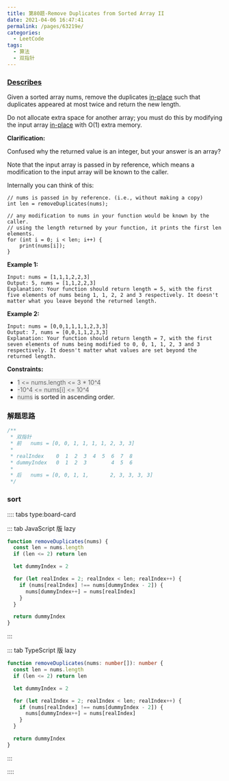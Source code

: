 ```yaml
---
title: 第80题-Remove Duplicates from Sorted Array II
date: 2021-04-06 16:47:41
permalink: /pages/63219e/
categories:
  - LeetCode
tags:
  - 算法
  - 双指针
---
```


### [Describes](https://leetcode-cn.com/problems/remove-duplicates-from-sorted-array-ii/)

Given a sorted array nums, remove the duplicates [in-place](https://en.wikipedia.org/wiki/In-place_algorithm) such that duplicates appeared at most twice and return the new length.

Do not allocate extra space for another array; you must do this by modifying the input array [in-place](https://en.wikipedia.org/wiki/In-place_algorithm) with O(1) extra memory.

**Clarification:**

Confused why the returned value is an integer, but your answer is an array?

Note that the input array is passed in by reference, which means a modification to the input array will be known to the caller.

<!-- more -->

Internally you can think of this:

```
// nums is passed in by reference. (i.e., without making a copy)
int len = removeDuplicates(nums);

// any modification to nums in your function would be known by the caller.
// using the length returned by your function, it prints the first len elements.
for (int i = 0; i < len; i++) {
    print(nums[i]);
}
```

**Example 1:**

```
Input: nums = [1,1,1,2,2,3]
Output: 5, nums = [1,1,2,2,3]
Explanation: Your function should return length = 5, with the first five elements of nums being 1, 1, 2, 2 and 3 respectively. It doesn't matter what you leave beyond the returned length.
```

**Example 2:**

```
Input: nums = [0,0,1,1,1,1,2,3,3]
Output: 7, nums = [0,0,1,1,2,3,3]
Explanation: Your function should return length = 7, with the first seven elements of nums being modified to 0, 0, 1, 1, 2, 3 and 3 respectively. It doesn't matter what values are set beyond the returned length.
```

**Constraints:**

- <span style="background: #eee; color: #666;">1 <= nums.length <= 3 \* 10^4</span>
- <span style="background: #eee; color: #666;">-10^4 <= nums[i] <= 10^4</span>
- <span style="background: #eee; color: #666;">nums</span> is sorted in ascending order.

### 解题思路

```TypeScript
/**
 * 双指针
 * 前   nums = [0, 0, 1, 1, 1, 1, 2, 3, 3]
 *
 * realIndex    0  1  2  3  4  5  6  7  8
 * dummyIndex   0  1  2  3        4  5  6
 *
 * 后   nums = [0, 0, 1, 1,       2, 3, 3, 3, 3]
 */
```

### sort

:::: tabs type:board-card

::: tab JavaScript 版 lazy

```JavaScript
function removeDuplicates(nums) {
  const len = nums.length
  if (len <= 2) return len

  let dummyIndex = 2

  for (let realIndex = 2; realIndex < len; realIndex++) {
    if (nums[realIndex] !== nums[dummyIndex - 2]) {
      nums[dummyIndex++] = nums[realIndex]
    }
  }

  return dummyIndex
}
```

:::

::: tab TypeScript 版 lazy

```TypeScript
function removeDuplicates(nums: number[]): number {
  const len = nums.length
  if (len <= 2) return len

  let dummyIndex = 2

  for (let realIndex = 2; realIndex < len; realIndex++) {
    if (nums[realIndex] !== nums[dummyIndex - 2]) {
      nums[dummyIndex++] = nums[realIndex]
    }
  }

  return dummyIndex
}
```

:::

::::
